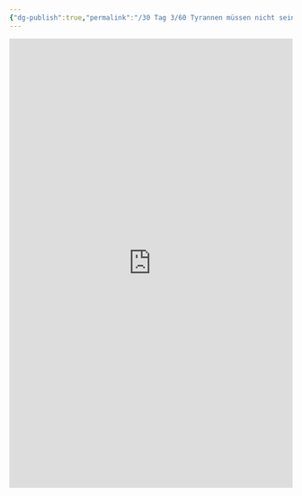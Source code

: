 ```yaml
---
{"dg-publish":true,"permalink":"/30 Tag 3/60 Tyrannen müssen nicht sein/pinnwand/"}
---
```


<iframe src="https://tools.fobizz.com/pinboard/public_boards/8ff5bfca-849a-4639-9fd1-eb5d8a901201?token=cdb146d844d195651f4505efbe4e9bf1" style="border:0px #ffffff none;" name="myiFrame" scrolling="no" frameborder="1" marginheight="0px" marginwidth="0px" height="800px" width="100%" allowfullscreen></iframe>
